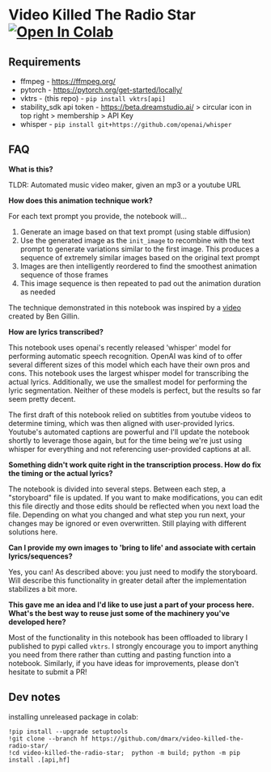 # Video Killed The Radio Star [![Open In Colab](https://colab.research.google.com/assets/colab-badge.svg)](https://colab.research.google.com/github/dmarx/video-killed-the-radio-star/blob/main/Video_Killed_The_Radio_Star_Defusion.ipynb)



## Requirements

* ffmpeg - https://ffmpeg.org/
* pytorch - https://pytorch.org/get-started/locally/
* vktrs - (this repo) - `pip install vktrs[api]`
* stability_sdk api token - https://beta.dreamstudio.ai/ > circular icon in top right > membership > API Key
* whisper - `pip install git+https://github.com/openai/whisper`

## FAQ

**What is this?**

TLDR: Automated music video maker, given an mp3 or a youtube URL

**How does this animation technique work?**

For each text prompt you provide, the notebook will...

1. Generate an image based on that text prompt (using stable diffusion)
2. Use the generated image as the `init_image` to recombine with the text prompt to generate variations similar to the first image. This produces a sequence of extremely similar images based on the original text prompt
3. Images are then intelligently reordered to find the smoothest animation sequence of those frames
3. This image sequence is then repeated to pad out the animation duration as needed

The technique demonstrated in this notebook was inspired by a [video](https://www.youtube.com/watch?v=WJaxFbdjm8c) created by Ben Gillin.

**How are lyrics transcribed?**

This notebook uses openai's recently released 'whisper' model for performing automatic speech recognition. 
OpenAI was kind of to offer several different sizes of this model which each have their own pros and cons. 
This notebook uses the largest whisper model for transcribing the actual lyrics. Additionally, we use the 
smallest model for performing the lyric segmentation. Neither of these models is perfect, but the results 
so far seem pretty decent.

The first draft of this notebook relied on subtitles from youtube videos to determine timing, which was
then aligned with user-provided lyrics. Youtube's automated captions are powerful and I'll update the
notebook shortly to leverage those again, but for the time being we're just using whisper for everything
and not referencing user-provided captions at all.

**Something didn't work quite right in the transcription process. How do fix the timing or the actual lyrics?**

The notebook is divided into several steps. Between each step, a "storyboard" file is updated. If you want to
make modifications, you can edit this file directly and those edits should be reflected when you next load the
file. Depending on what you changed and what step you run next, your changes may be ignored or even overwritten.
Still playing with different solutions here.

**Can I provide my own images to 'bring to life' and associate with certain lyrics/sequences?**

Yes, you can! As described above: you just need to modify the storyboard. Will describe this functionality in
greater detail after the implementation stabilizes a bit more.

**This gave me an idea and I'd like to use just a part of your process here. What's the best way to reuse just some of the machinery you've developed here?**

Most of the functionality in this notebook has been offloaded to library I published to pypi called `vktrs`. I strongly encourage you to import anything you need 
from there rather than cutting and pasting function into a notebook. Similarly, if you have ideas for improvements, please don't hesitate to submit a PR!

## Dev notes

installing unreleased package in colab:

```
!pip install --upgrade setuptools
!git clone --branch hf https://github.com/dmarx/video-killed-the-radio-star/
!cd video-killed-the-radio-star;  python -m build; python -m pip install .[api,hf]
```
